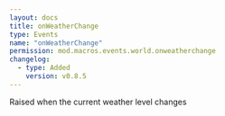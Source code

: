 ```yaml
---
layout: docs
title: onWeatherChange
type: Events
name: "onWeatherChange"
permission: mod.macros.events.world.onweatherchange
changelog:
  - type: Added
    version: v0.8.5
---
```

Raised when the current weather level changes
